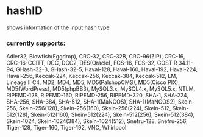 hashID
======

shows information of the input hash type

### currently supports:

Adler32, Blowfish(Eggdrop), CRC-32, CRC-32B, CRC-96(ZIP), CRC-16, CRC-16-CCITT, DCC, DCC2, DES(Oracle),
FCS-16, FCS-32, GOST R 34.11-94, GHash-32-3, GHash-32-5, Haval-128, Haval-160, Haval-192, Haval-224, Haval-256,
Keccak-224, Keccak-256, Keccak-384, Keccak-512, LM, Lineage II C4, MD2, MD4, MD5, MD5(PalshopCMS), MD5(Cisco PIX),
MD5(WordPress), MD5(phpBB3), MySQL3.x, MySQL4.x, MySQL5.x, NTLM, RIPEMD-128, RIPEMD-160, RIPEMD-256, RIPEMD-320,
SHA-1, SHA-224, SHA-256, SHA-384, SHA-512, SHA-1(MaNGOS), SHA-1(MaNGOS2), Skein-256, Skein-256(128), Skein-256(160),
Skein-256(224), Skein-512, Skein-512(128), Skein-512(160), Skein-512(224), Skein-512(256), Skein-512(384),
Skein-1024, Skein-1024(384), Skein-1024(512), Snefru-128, Snefru-256, Tiger-128, Tiger-160, Tiger-192, VNC, Whirlpool
